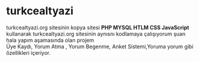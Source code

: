 # turkcealtyazi
turkcealtyazi.org sitesinin kopya sitesi
**PHP MYSQL HTLM CSS JavaScript** kullanarak turkcealtyazi.org sitesinin aynısnı kodlamaya çalışıyorum şuan hala yapım aşamasında olan projem<br>
Üye Kaydı, Yorum Atma , Yorum Begenme, Anket Sistemi,Yoruma yorum gibi özellikleri içeriyor.
